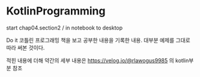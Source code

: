 # KotlinProgramming
start chap04.section2 / in notebook to desktop

Do it 코틀린 프로그래밍 책을 보고 공부한 내용을 기록한 내용.
대부분 예제를 그대로 따라 써본 것이다.

적힌 내용에 더해 약간의 세부 내용은 https://velog.io/@rlawogus9985 의 kotlin부분 참조
